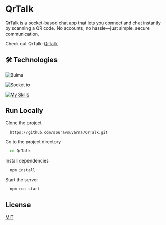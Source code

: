 
# QrTalk 

QrTalk is a socket-based chat app that lets you connect and chat instantly by scanning a QR code. No accounts, no hassle—just simple, secure communication.

Check out QrTalk: [QrTalk](https://qrtalk.onrender.com/)

## 🛠 Technologies
![Bulma](https://img.shields.io/badge/bulma-00D0B1?style=for-the-badge&logo=bulma&logoColor=white)

![Socket io](https://img.shields.io/badge/Socket.io-4.1.3-010101??style=flat-square&logo=Socket.io&logoColor=white)

[![My Skills](https://skillicons.dev/icons?i=nodejs,express,html&theme=dark)](https://skillicons.dev)




## Run Locally

Clone the project

```bash
  https://github.com/souravsuvarna/QrTalk.git
```

Go to the project directory

```bash
  cd QrTalk
```

Install dependencies

```bash
  npm install
```

Start the server

```bash
  npm run start
```


## License

[MIT](https://choosealicense.com/licenses/mit/)

